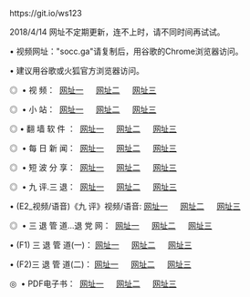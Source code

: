 <p>https://git.io/ws123<p>
<p>2018/4/14 网址不定期更新，连不上时，请不同时间再试试。
<p>• 视频网址："socc.ga"请复制后，用谷歌的Chrome浏览器访问。
<p>• 建议用谷歌或火狐官方浏览器访问。
<p>◎  • 视 频： 
<a href="http://co.auraria.org/tv/" target="_blank">网址一</a> 　 
<a href="http://hc.hatenboer.org/9018.html" target="_blank">网址二</a> 　 
<a href="http://hc.hatenboer.org/9449.html" target="_blank">网址三</a></p>
<p>◎ </span>  •  小 站：  
<a href="http://co.auraria.org/index.html" target="_blank">网址一</a> 　 
<a href="http://hc.hatenboer.org/index.html" target="_blank">网址二</a> 　 
<a href="http://hc.hatenboer.org/read/" target="_blank">网址三</a></p>
<p>◎  • 翻 墙 软 件 ：  
<a href="http://co.auraria.org/ff/" target="_blank">网址一</a> 　 
<a href="http://hc.hatenboer.org/s/read/a1_nd.html" target="_blank">网址二</a> 　 
<a href="http://hc.hatenboer.org/ff/index.html" target="_blank">网址三</a></p>
<p>◎ </span>  • 每 日 新 闻：  
<a href="http://co.auraria.org/day/" target="_blank">网址一</a> 　 
<a href="http://hc.hatenboer.org/day/" target="_blank">网址二</a> 　 
<a href="http://hc.hatenboer.org/day/index.html" target="_blank">网址三</a></p>
<p>◎ </span>  • 短 波 分 享：  
<a href="http://co.auraria.org/h/" target="_blank">网址一</a> 　 
<a href="http://hc.hatenboer.org/h/" target="_blank">网址二</a> 　 
<a href="http://hc.hatenboer.org/h/index.html" target="_blank">网址三</a></p>
<p>◎   • 九 评.三 退：  
<a href="http://co.auraria.org/t/" target="_blank">网址一</a> 　 
<a href="http://hc.hatenboer.org/v2/index.html" target="_blank">网址二</a> 　 
<a href="http://hc.hatenboer.org/tt/index.html" target="_blank">网址三</a> 　</p>
<p>  • (E2_视频/语音)《九 评》视频/语音: 
<a href="http://hc.hatenboer.org/7738.html" target="_blank">网址一</a> 　 
<a href="http://hc.hatenboer.org/7614.html" target="_blank">网址二</a> 　 
<a href="http://hc.hatenboer.org/7633.html" target="_blank">网址三</a></p>
<p>◎   • 三 退 管 道...退 党 网：  
<a href="http://co.auraria.org/go/td1.html" target="_blank">网址一</a> 　 
<a href="http://hc.hatenboer.org/go/td2.html" target="_blank">网址二</a> 　 
<a href="http://hc.hatenboer.org/go/td3.html" target="_blank">网址三</a></p>
<p>  • (F1) 三 退 管 道(一)： 
<a href="http://co.auraria.org/dd/" target="_blank">网址一</a> 　 
<a href="http://hc.hatenboer.org/s/read/a1_tdx.html" target="_blank">网址二</a> 　 
<a href="http://hc.hatenboer.org/dd/" target="_blank">网址三</a></p>
<p>  • (F2)三 退 管 道(二)： 
<a href="http://hc.hatenboer.org/d/" target="_blank">网址一</a> 　 
<a href="http://co.auraria.org/d/index.html" target="_blank">网址二</a> 　 
<a href="http://hc.hatenboer.org/d/" target="_blank">网址三</a></p>
<p>◎   • PDF电子书：  
<a href="http://co.auraria.org/p/" target="_blank">网址一</a> 　 
<a href="http://hc.hatenboer.org/p/index.html" target="_blank">网址二</a> 　 
<a href="http://hc.hatenboer.org/p/" target="_blank">网址三</a></p>
